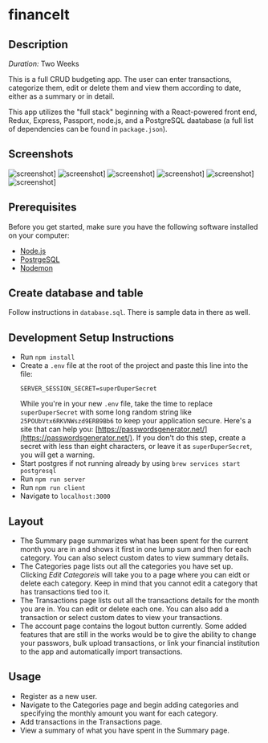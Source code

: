 # financeIt 

## Description

_Duration:_ Two Weeks

This is a full CRUD budgeting app. The user can enter transactions, categorize them, edit or delete them and view them according to date, either as a summary or in detail.

This app utilizes the "full stack" beginning with a React-powered front end, Redux, Express, Passport, node.js, and a PostgreSQL daatabase (a full list of dependencies can be found in `package.json`).


## Screenshots

![screenshot](./screenshots/login.png)]
![screenshot](./screenshots/summary.png)]
![screenshot](./screenshots/categories1.png)]
![screenshot](./screenshots/categories2.png)]
![screenshot](./screenshots/transactions.png)]
![screenshot](./screenshots/account.png)]

## Prerequisites

Before you get started, make sure you have the following software installed on your computer:

- [Node.js](https://nodejs.org/en/)
- [PostrgeSQL](https://www.postgresql.org/)
- [Nodemon](https://nodemon.io/)

## Create database and table

Follow instructions in `database.sql`.
There is sample data in there as well.

## Development Setup Instructions

- Run `npm install`
- Create a `.env` file at the root of the project and paste this line into the file:
  ```
  SERVER_SESSION_SECRET=superDuperSecret
  ```
  While you're in your new `.env` file, take the time to replace `superDuperSecret` with some long random string like `25POUbVtx6RKVNWszd9ERB9Bb6` to keep your application secure. Here's a site that can help you: [https://passwordsgenerator.net/](https://passwordsgenerator.net/). If you don't do this step, create a secret with less than eight characters, or leave it as `superDuperSecret`, you will get a warning.
- Start postgres if not running already by using `brew services start postgresql`
- Run `npm run server`
- Run `npm run client`
- Navigate to `localhost:3000`

## Layout

- The Summary page summarizes what has been spent for the current month you are in and shows it first in one lump sum and then for each category. You can also select custom dates to view summary details.
- The Categories page lists out all the categories you have set up.
Clicking _Edit Categoreis_ will take you to a page where you can eidt
or delete each category. Keep in mind that you cannot edit a category
that has transactions tied too it.
- The Transactions page lists out all the transactions details for the month you are in. You can edit or delete each one. You can also add a transaction or select custom dates to view your transactions.
- The account page contains the logout button currently. Some added features that are still in the works would be to give the ability to change your passwors, bulk upload transactions, or link your financial institution to the app and automatically import transactions.

## Usage
- Register as a new user.
- Navigate to the Categories page and begin adding categories and specifying the monthly amount you want for each category.
- Add transactions in the Transactions page.
- View a summary of what you have spent in the Summary page.